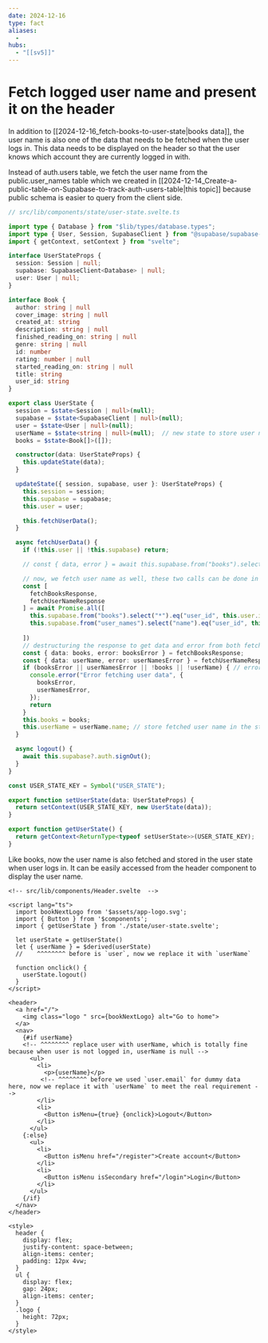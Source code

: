 ```yaml
---
date: 2024-12-16
type: fact
aliases:
  -
hubs:
  - "[[sv5]]"
---
```


# Fetch logged user name and present it on the header

In addition to [[2024-12-16_fetch-books-to-user-state|books data]], the user name is also one of the data that needs to be fetched when the user logs in. This data needs to be displayed on the header so that the user knows which account they are currently logged in with.

Instead of auth.users table, we fetch the user name from the public.user_names table which we created in [[2024-12-14_Create-a-public-table-on-Supabase-to-track-auth-users-table|this topic]] because public schema is easier to query from the client side.

```ts
// src/lib/components/state/user-state.svelte.ts

import type { Database } from "$lib/types/database.types";
import type { User, Session, SupabaseClient } from "@supabase/supabase-js";
import { getContext, setContext } from "svelte";

interface UserStateProps {
  session: Session | null;
  supabase: SupabaseClient<Database> | null;
  user: User | null;
}

interface Book {
  author: string | null
  cover_image: string | null
  created_at: string
  description: string | null
  finished_reading_on: string | null
  genre: string | null
  id: number
  rating: number | null
  started_reading_on: string | null
  title: string
  user_id: string
}

export class UserState {
  session = $state<Session | null>(null);
  supabase = $state<SupabaseClient | null>(null);
  user = $state<User | null>(null);
  userName = $state<string | null>(null);  // new state to store user name, default null for unauthenticated users
  books = $state<Book[]>([]);

  constructor(data: UserStateProps) {
    this.updateState(data);
  }

  updateState({ session, supabase, user }: UserStateProps) {
    this.session = session;
    this.supabase = supabase;
    this.user = user;

    this.fetchUserData();
  }

  async fetchUserData() {
    if (!this.user || !this.supabase) return;

    // const { data, error } = await this.supabase.from("books").select("*").eq("user_id", this.user.id);  before we only fetched books

    // now, we fetch user name as well, these two calls can be done in parallel because they are independent to each other
    const [
      fetchBooksResponse,
      fetchUserNameResponse
    ] = await Promise.all([
      this.supabase.from("books").select("*").eq("user_id", this.user.id),
      this.supabase.from("user_names").select("name").eq("user_id", this.user.id).single()
                                                                              // ^^^^^^^^^ because user name should be unique, so better add single() to make sure only one row is returned
    ])
    // destructuring the response to get data and error from both fetches
    const { data: books, error: booksError } = fetchBooksResponse;
    const { data: userName, error: userNamesError } = fetchUserNameResponse;
    if (booksError || userNamesError || !books || !userName) { // error condition is changed to include both books and userNamesError now
      console.error("Error fetching user data", {
        booksError,
        userNamesError,
      });
      return
    }
    this.books = books;
    this.userName = userName.name; // store fetched user name in the state
  }

  async logout() {
    await this.supabase?.auth.signOut();
  }
}

const USER_STATE_KEY = Symbol("USER_STATE");

export function setUserState(data: UserStateProps) {
  return setContext(USER_STATE_KEY, new UserState(data));
}

export function getUserState() {
  return getContext<ReturnType<typeof setUserState>>(USER_STATE_KEY);
}

```

Like books, now the user name is also fetched and stored in the user state when user logs in. It can be easily accessed from the header component to display the user name.

```svelte
<!-- src/lib/components/Header.svelte  -->

<script lang="ts">
  import bookNextLogo from '$assets/app-logo.svg';
  import { Button } from '$components';
  import { getUserState } from './state/user-state.svelte';

  let userState = getUserState()
  let { userName } = $derived(userState)
  //    ^^^^^^^^ before is `user`, now we replace it with `userName`

  function onclick() {
    userState.logout()
  }
</script>

<header>
  <a href="/">
    <img class="logo " src={bookNextLogo} alt="Go to home">
  </a>
  <nav>
    {#if userName}
    <!-- ^^^^^^^^ replace user with userName, which is totally fine because when user is not logged in, userName is null -->
      <ul>
        <li>
          <p>{userName}</p>
         <!-- ^^^^^^^^ before we used `user.email` for dummy data here, now we replace it with `userName` to meet the real requirement -->
        </li>
        <li>
          <Button isMenu={true} {onclick}>Logout</Button>
        </li>
      </ul>
    {:else}
      <ul>
        <li>
          <Button isMenu href="/register">Create account</Button>
        </li>
        <li>
          <Button isMenu isSecondary href="/login">Login</Button>
        </li>
      </ul>
    {/if}
  </nav>
</header>

<style>
  header {
    display: flex;
    justify-content: space-between;
    align-items: center;
    padding: 12px 4vw;
  }
  ul {
    display: flex;
    gap: 24px;
    align-items: center;
  }
  .logo {
    height: 72px;
  }
</style>

```
